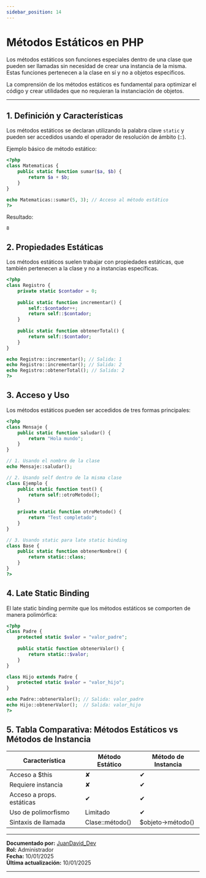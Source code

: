 ```yaml
---
sidebar_position: 14
---
```


# Métodos Estáticos en PHP

Los métodos estáticos son funciones especiales dentro de una clase que pueden ser llamadas sin necesidad de crear una instancia de la misma. Estas funciones pertenecen a la clase en sí y no a objetos específicos.

La comprensión de los métodos estáticos es fundamental para optimizar el código y crear utilidades que no requieran la instanciación de objetos.

---

## 1. Definición y Características

Los métodos estáticos se declaran utilizando la palabra clave `static` y pueden ser accedidos usando el operador de resolución de ámbito (::).

Ejemplo básico de método estático:

```php
<?php
class Matematicas {
    public static function sumar($a, $b) {
        return $a + $b;
    }
}

echo Matematicas::sumar(5, 3); // Acceso al método estático
?>
```

Resultado:
```
8
```

## 2. Propiedades Estáticas

Los métodos estáticos suelen trabajar con propiedades estáticas, que también pertenecen a la clase y no a instancias específicas.

```php
<?php
class Registro {
    private static $contador = 0;
    
    public static function incrementar() {
        self::$contador++;
        return self::$contador;
    }
    
    public static function obtenerTotal() {
        return self::$contador;
    }
}

echo Registro::incrementar(); // Salida: 1
echo Registro::incrementar(); // Salida: 2
echo Registro::obtenerTotal(); // Salida: 2
?>
```

## 3. Acceso y Uso

Los métodos estáticos pueden ser accedidos de tres formas principales:

```php
<?php
class Mensaje {
    public static function saludar() {
        return "Hola mundo";
    }
}

// 1. Usando el nombre de la clase
echo Mensaje::saludar();

// 2. Usando self dentro de la misma clase
class Ejemplo {
    public static function test() {
        return self::otroMetodo();
    }
    
    private static function otroMetodo() {
        return "Test completado";
    }
}

// 3. Usando static para late static binding
class Base {
    public static function obtenerNombre() {
        return static::class;
    }
}
?>
```

## 4. Late Static Binding

El late static binding permite que los métodos estáticos se comporten de manera polimórfica:

```php
<?php
class Padre {
    protected static $valor = "valor_padre";
    
    public static function obtenerValor() {
        return static::$valor;
    }
}

class Hijo extends Padre {
    protected static $valor = "valor_hijo";
}

echo Padre::obtenerValor(); // Salida: valor_padre
echo Hijo::obtenerValor();  // Salida: valor_hijo
?>
```

## 5. Tabla Comparativa: Métodos Estáticos vs Métodos de Instancia

| Característica | Método Estático | Método de Instancia |
|----------------|-----------------|---------------------|
| Acceso a $this | ✘ | ✔ |
| Requiere instancia | ✘ | ✔ |
| Acceso a props. estáticas | ✔ | ✔ |
| Uso de polimorfismo | Limitado | ✔ |
| Sintaxis de llamada | Clase::método() | $objeto->método() |

---

**Documentado por:** [JuanDavid_Dev](https://www.youtube.com/@juandavid_dev)  
**Rol:** Administrador  
**Fecha:** 10/01/2025  
**Última actualización:** 10/01/2025

---